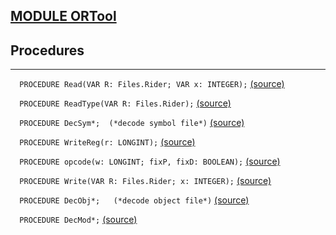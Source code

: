 
## [MODULE ORTool](https://github.com/io-core/Build/blob/main/ORTool.Mod)

## Procedures
---

`  PROCEDURE Read(VAR R: Files.Rider; VAR x: INTEGER);` [(source)](https://github.com/io-core/Build/blob/main/ORTool.Mod#L14)


`  PROCEDURE ReadType(VAR R: Files.Rider);` [(source)](https://github.com/io-core/Build/blob/main/ORTool.Mod#L20)


`  PROCEDURE DecSym*;  (*decode symbol file*)` [(source)](https://github.com/io-core/Build/blob/main/ORTool.Mod#L70)


`  PROCEDURE WriteReg(r: LONGINT);` [(source)](https://github.com/io-core/Build/blob/main/ORTool.Mod#L111)


`  PROCEDURE opcode(w: LONGINT; fixP, fixD: BOOLEAN);` [(source)](https://github.com/io-core/Build/blob/main/ORTool.Mod#L120)


`  PROCEDURE Write(VAR R: Files.Rider; x: INTEGER);` [(source)](https://github.com/io-core/Build/blob/main/ORTool.Mod#L171)


`  PROCEDURE DecObj*;   (*decode object file*)` [(source)](https://github.com/io-core/Build/blob/main/ORTool.Mod#L175)


`  PROCEDURE DecMod*;` [(source)](https://github.com/io-core/Build/blob/main/ORTool.Mod#L273)

